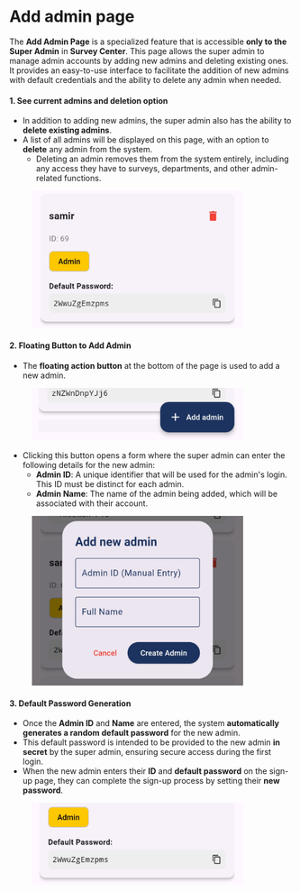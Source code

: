 # Add admin page

The **Add Admin Page** is a specialized feature that is accessible **only to the Super Admin** in **Survey Center**. This page allows the super admin to manage admin accounts by adding new admins and deleting existing ones. It provides an easy-to-use interface to facilitate the addition of new admins with default credentials and the ability to delete any admin when needed.

#### 1. **See current admins and deletion option**&#x20;

* In addition to adding new admins, the super admin also has the ability to **delete existing admins**.
* A list of all admins will be displayed on this page, with an option to **delete** any admin from the system.
  * Deleting an admin removes them from the system entirely, including any access they have to surveys, departments, and other admin-related functions.

<figure><img src="../.gitbook/assets/image (38).png" alt="" width="375"><figcaption></figcaption></figure>

#### 2. **Floating Button to Add Admin**

* The **floating action button** at the bottom of the page is used to add a new admin.

<figure><img src="../.gitbook/assets/image (42).png" alt="" width="375"><figcaption></figcaption></figure>

* Clicking this button opens a form where the super admin can enter the following details for the new admin:
  * **Admin ID**: A unique identifier that will be used for the admin's login. This ID must be distinct for each admin.
  * **Admin Name**: The name of the admin being added, which will be associated with their account.

<figure><img src="../.gitbook/assets/image (39).png" alt="" width="375"><figcaption></figcaption></figure>

#### 3. **Default Password Generation**

* Once the **Admin ID** and **Name** are entered, the system **automatically generates a random default password** for the new admin.
* This default password is intended to be provided to the new admin **in secret** by the super admin, ensuring secure access during the first login.
* When the new admin enters their **ID** and **default password** on the sign-up page, they can complete the sign-up process by setting their **new password**.

<figure><img src="../.gitbook/assets/image (40).png" alt="" width="375"><figcaption></figcaption></figure>
